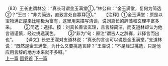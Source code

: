 （83）王长史谓林公：“真长可谓金玉满堂①。”林公曰：“金玉满堂，复何为简选②？”王曰：“非为简选，直致言处自寡耳③。”
　　【注释】①金玉满堂：原是以宝物满正屋来比喻极为富有，这里用来描写清谈，说刘真长的辞藻和玄理丰富多采。
　　②简选：选择。按：刘真长善谈玄理，且言辞简洁，而支道林却认为他言语谨慎，经过挑选润色。
　　③“非为”句：原注“谓吉人之辞寡，非择言而出也”。
　　【译文】长史王濛对支道林说：“真长的言谈可以说是金玉满堂。”支道林说：“既然是金玉满堂，为什么又要挑选言辞？”王濛说：“不是经过挑选，只是他应用言辞的地方本来就不多呀。”
<br>[上一篇](08_082) [回卷首](08_000) [下一篇](08_084)
